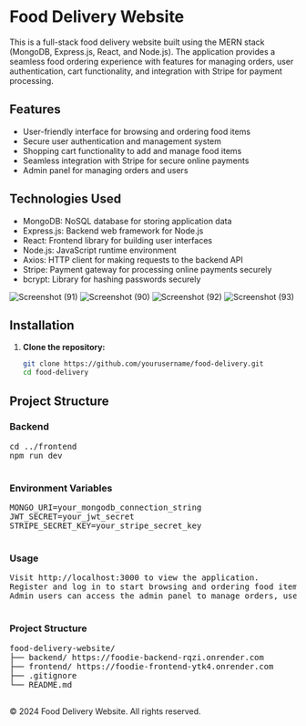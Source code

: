 
# Food Delivery Website

This is a full-stack food delivery website built using the MERN stack (MongoDB, Express.js, React, and Node.js). The application provides a seamless food ordering experience with features for managing orders, user authentication, cart functionality, and integration with Stripe for payment processing.

## Features

- User-friendly interface for browsing and ordering food items
- Secure user authentication and management system
- Shopping cart functionality to add and manage food items
- Seamless integration with Stripe for secure online payments
- Admin panel for managing orders and users

## Technologies Used

- MongoDB: NoSQL database for storing application data
- Express.js: Backend web framework for Node.js
- React: Frontend library for building user interfaces
- Node.js: JavaScript runtime environment
- Axios: HTTP client for making requests to the backend API
- Stripe: Payment gateway for processing online payments securely
- bcrypt: Library for hashing passwords securely

![Screenshot (91)](https://github.com/user-attachments/assets/8f08e4f3-fad3-44b9-b419-4ffd69dcb4a7)
![Screenshot (90)](https://github.com/user-attachments/assets/310efa80-1ea1-48fb-a557-428d511d576d)
![Screenshot (92)](https://github.com/user-attachments/assets/68e03567-1ffe-4806-8f34-b58b9aacd8ec)
![Screenshot (93)](https://github.com/user-attachments/assets/cd8a8aeb-06bc-42b2-bab7-c08c0db017c0)

## Installation

1. **Clone the repository:**

   ```bash
   git clone https://github.com/yourusername/food-delivery.git
   cd food-delivery

  <main>
    <section>
      <h2 class="section-title">Project Structure</h2>
      <div class="project-structure">
        <div>
          <h3>Backend</h3>
          <pre>
cd ../frontend
npm run dev
          </pre>
        </div>
        <div>
          <h3>Environment Variables</h3>
          <pre>
MONGO_URI=your_mongodb_connection_string
JWT_SECRET=your_jwt_secret
STRIPE_SECRET_KEY=your_stripe_secret_key
          </pre>
        </div>
        <div>
          <h3>Usage</h3>
          <pre>
Visit http://localhost:3000 to view the application.
Register and log in to start browsing and ordering food items.
Admin users can access the admin panel to manage orders, users, and food items.
          </pre>
        </div>
        <div>
          <h3>Project Structure</h3>
          <pre>
food-delivery-website/
├── backend/ https://foodie-backend-rqzi.onrender.com
├── frontend/ https://foodie-frontend-ytk4.onrender.com
├── .gitignore
└── README.md
          </pre>
        </div>
      </div>
    </section>
  </main>

  <footer>
    <p>&copy; 2024 Food Delivery Website. All rights reserved.</p>
  </footer>
</body>
</html>
